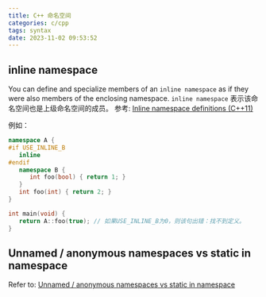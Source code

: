```yaml
---
title: C++ 命名空间
categories: c/cpp
tags: syntax
date: 2023-11-02 09:53:52
---
```



## inline namespace

You can define and specialize members of an `inline namespace` as if they were also members of the enclosing namespace.
`inline namespace` 表示该命名空间也是上级命名空间的成员。
参考: [Inline namespace definitions (C++11)](https://www.ibm.com/docs/en/zos/2.2.0?topic=only-inline-namespace-definitions-c11)

例如：

```cpp
namespace A {
#if USE_INLINE_B
   inline
#endif
   namespace B {
      int foo(bool) { return 1; }
   }
   int foo(int) { return 2; }
}

int main(void) {
   return A::foo(true); // 如果USE_INLINE_B为0，则该句出错：找不到定义。
}
```

## Unnamed / anonymous namespaces vs static in namespace

Refer to: [Unnamed / anonymous namespaces vs static in namespace](https://medium.com/pranayaggarwal25/unnamed-namespaces-static-f1498741c527)


